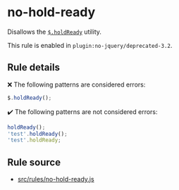 # no-hold-ready

Disallows the [`$.holdReady`](https://api.jquery.com/jQuery.holdReady/) utility.

This rule is enabled in `plugin:no-jquery/deprecated-3.2`.

## Rule details

❌ The following patterns are considered errors:
```js
$.holdReady();
```

✔️ The following patterns are not considered errors:
```js
holdReady();
'test'.holdReady();
'test'.holdReady;
```

## Rule source

* [src/rules/no-hold-ready.js](/src/rules/no-hold-ready.js)
